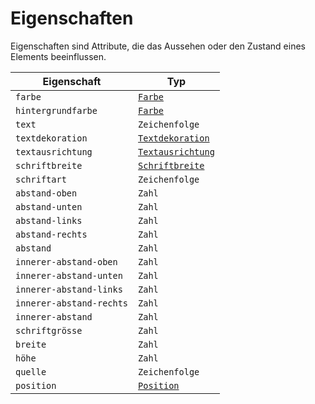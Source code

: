 # Eigenschaften

Eigenschaften sind Attribute, die das Aussehen oder den Zustand eines Elements beeinflussen.

| Eigenschaft              | Typ                                                             |
|--------------------------|-----------------------------------------------------------------|
| `farbe`                  | [`Farbe`](/docs/syntax/farben)                                  |
| `hintergrundfarbe`       | [`Farbe`](/docs/syntax/farben)                                  |
| `text`                   | `Zeichenfolge`                                                  |
| `textdekoration`         | [`Textdekoration`](/docs/syntax/eigenschaften/textdekoration)   |
| `textausrichtung`        | [`Textausrichtung`](/docs/syntax/eigenschaften/textausrichtung) |
| `schriftbreite`          | [`Schriftbreite`](/docs/syntax/eigenschaften/schriftbreite)     |
| `schriftart`             | `Zeichenfolge`                                                  |
| `abstand-oben`           | `Zahl`                                                          |
| `abstand-unten`          | `Zahl`                                                          |
| `abstand-links`          | `Zahl`                                                          |
| `abstand-rechts`         | `Zahl`                                                          |
| `abstand`                | `Zahl`                                                          |
| `innerer-abstand-oben`   | `Zahl`                                                          |
| `innerer-abstand-unten`  | `Zahl`                                                          |
| `innerer-abstand-links`  | `Zahl`                                                          |
| `innerer-abstand-rechts` | `Zahl`                                                          |
| `innerer-abstand`        | `Zahl`                                                          |
| `schriftgrösse`          | `Zahl`                                                          |
| `breite`                 | `Zahl`                                                          |
| `höhe`                   | `Zahl`                                                          |
| `quelle`                 | `Zeichenfolge`                                                  |
| `position`               | [`Position`](/docs/syntax/eigenschaften/position)               |